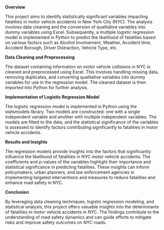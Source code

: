 **Overview**

This project aims to identify statistically significant variables impacting fatalities in motor vehicle accidents in New York City (NYC). The analysis involves data cleaning and the conversion of qualitative variables into dummy variables using Excel. Subsequently, a multiple logistic regression model is implemented in Python to predict the likelihood of fatalities based on various factors such as Alcohol Involvement, Weather, Accident time, Accident Borough, Driver Distraction, Vehicle Type, etc. 

**Data Cleaning and Preprocessing**

The dataset containing information on motor vehicle collisions in NYC is cleaned and preprocessed using Excel. This involves handling missing data, removing duplicates, and converting qualitative variables into dummy variables for use in the regression model. The cleaned dataset is then imported into Python for further analysis.

**Implementation of Logistic Regression Model**

The logistic regression model is implemented in Python using the statsmodels library. Two models are constructed: one with a single independent variable and another with multiple independent variables. The models are fitted to the data, and the statistical significance of the variables is assessed to identify factors contributing significantly to fatalities in motor vehicle accidents.

**Results and Insights**

The regression models provide insights into the factors that significantly influence the likelihood of fatalities in NYC motor vehicle accidents. The coefficients and p-values of the variables highlight their importance and statistical significance in predicting fatalities. These insights can inform policymakers, urban planners, and law enforcement agencies in implementing targeted interventions and measures to reduce fatalities and enhance road safety in NYC.

**Conclusion**

By leveraging data cleaning techniques, logistic regression modeling, and statistical analysis, this project offers valuable insights into the determinants of fatalities in motor vehicle accidents in NYC. The findings contribute to the understanding of road safety dynamics and can guide efforts to mitigate risks and improve safety outcomes on NYC roads.
